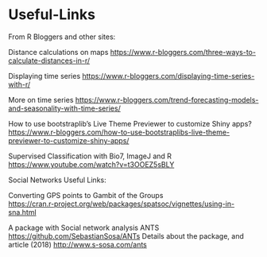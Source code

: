# Useful-Links
From R Bloggers and other sites:

Distance calculations on maps
https://www.r-bloggers.com/three-ways-to-calculate-distances-in-r/

Displaying time series
https://www.r-bloggers.com/displaying-time-series-with-r/

More on time series
https://www.r-bloggers.com/trend-forecasting-models-and-seasonality-with-time-series/

How to use bootstraplib’s Live Theme Previewer to customize Shiny apps?
https://www.r-bloggers.com/how-to-use-bootstraplibs-live-theme-previewer-to-customize-shiny-apps/

Supervised Classification with Bio7, ImageJ and R
https://www.youtube.com/watch?v=t3OOEZ5sBLY




Social Networks Useful Links:

Converting GPS points to Gambit of the Groups   
https://cran.r-project.org/web/packages/spatsoc/vignettes/using-in-sna.html

A package with Social network analysis ANTS
https://github.com/SebastianSosa/ANTs
Details about the package, and article (2018)
http://www.s-sosa.com/ants
